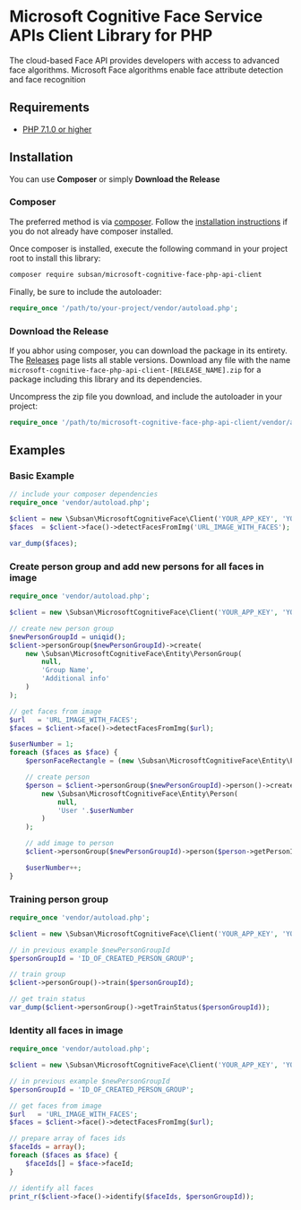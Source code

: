# Microsoft Cognitive Face Service APIs Client Library for PHP #

The cloud-based Face API provides developers with access to advanced face algorithms. Microsoft Face algorithms enable face attribute detection and face recognition

## Requirements ##
* [PHP 7.1.0 or higher](http://www.php.net/)

## Installation ##

You can use **Composer** or simply **Download the Release**

### Composer

The preferred method is via [composer](https://getcomposer.org). Follow the
[installation instructions](https://getcomposer.org/doc/00-intro.md) if you do not already have
composer installed.

Once composer is installed, execute the following command in your project root to install this library:

```sh
composer require subsan/microsoft-cognitive-face-php-api-client
```

Finally, be sure to include the autoloader:

```php
require_once '/path/to/your-project/vendor/autoload.php';
```

### Download the Release

If you abhor using composer, you can download the package in its entirety. The [Releases](https://github.com/subsan/microsoft-cognitive-face-php-api-client/releases) page lists all stable versions. Download any file
with the name `microsoft-cognitive-face-php-api-client-[RELEASE_NAME].zip` for a package including this library and its dependencies.

Uncompress the zip file you download, and include the autoloader in your project:

```php
require_once '/path/to/microsoft-cognitive-face-php-api-client/vendor/autoload.php';
```

## Examples ##

### Basic Example ###

```php
// include your composer dependencies
require_once 'vendor/autoload.php';

$client = new \Subsan\MicrosoftCognitiveFace\Client('YOUR_APP_KEY', 'YOUR_REGION');
$faces  = $client->face()->detectFacesFromImg('URL_IMAGE_WITH_FACES');

var_dump($faces);
```

### Create person group and add new persons for all faces in image ###

```php
require_once 'vendor/autoload.php';

$client = new \Subsan\MicrosoftCognitiveFace\Client('YOUR_APP_KEY', 'YOUR_REGION');

// create new person group
$newPersonGroupId = uniqid();
$client->personGroup($newPersonGroupId)->create(
    new \Subsan\MicrosoftCognitiveFace\Entity\PersonGroup(
        null, 
        'Group Name',
        'Additional info'
    )
);

// get faces from image
$url   = 'URL_IMAGE_WITH_FACES';
$faces = $client->face()->detectFacesFromImg($url);

$userNumber = 1;
foreach ($faces as $face) {
    $personFaceRectangle = (new \Subsan\MicrosoftCognitiveFace\Entity\FaceRectangle())->import($face->faceRectangle);

    // create person
    $person = $client->personGroup($newPersonGroupId)->person()->create(
        new \Subsan\MicrosoftCognitiveFace\Entity\Person(
            null, 
            'User '.$userNumber
        )
    );

    // add image to person
    $client->personGroup($newPersonGroupId)->person($person->getPersonId())->addFace($url,'test',$personFaceRectangle);

    $userNumber++;
}
```

### Training person group ###
```php
require_once 'vendor/autoload.php';

$client = new \Subsan\MicrosoftCognitiveFace\Client('YOUR_APP_KEY', 'YOUR_REGION');

// in previous example $newPersonGroupId
$personGroupId = 'ID_OF_CREATED_PERSON_GROUP';

// train group
$client->personGroup()->train($personGroupId);

// get train status
var_dump($client->personGroup()->getTrainStatus($personGroupId));
```

### Identity all faces in image ###
```php
require_once 'vendor/autoload.php';

$client = new \Subsan\MicrosoftCognitiveFace\Client('YOUR_APP_KEY', 'YOUR_REGION');

// in previous example $newPersonGroupId
$personGroupId = 'ID_OF_CREATED_PERSON_GROUP';

// get faces from image
$url   = 'URL_IMAGE_WITH_FACES';
$faces = $client->face()->detectFacesFromImg($url);

// prepare array of faces ids
$faceIds = array();
foreach ($faces as $face) {
    $faceIds[] = $face->faceId;
}

// identify all faces
print_r($client->face()->identify($faceIds, $personGroupId));
```